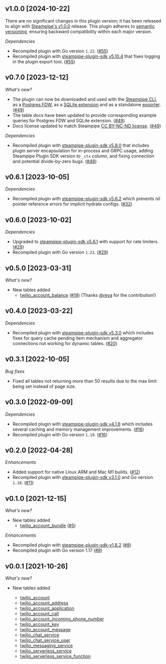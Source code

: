 ## v1.0.0 [2024-10-22]

There are no significant changes in this plugin version; it has been released to align with [Steampipe's v1.0.0](https://steampipe.io/changelog/steampipe-cli-v1-0-0) release. This plugin adheres to [semantic versioning](https://semver.org/#semantic-versioning-specification-semver), ensuring backward compatibility within each major version.

_Dependencies_

- Recompiled plugin with Go version `1.22`. ([#55](https://github.com/turbot/steampipe-plugin-twilio/pull/55))
- Recompiled plugin with [steampipe-plugin-sdk v5.10.4](https://github.com/turbot/steampipe-plugin-sdk/blob/develop/CHANGELOG.md#v5104-2024-08-29) that fixes logging in the plugin export tool. ([#55](https://github.com/turbot/steampipe-plugin-twilio/pull/55))

## v0.7.0 [2023-12-12]

_What's new?_

- The plugin can now be downloaded and used with the [Steampipe CLI](https://steampipe.io/docs), as a [Postgres FDW](https://steampipe.io/docs/steampipe_postgres/overview), as a [SQLite extension](https://steampipe.io/docs//steampipe_sqlite/overview) and as a standalone [exporter](https://steampipe.io/docs/steampipe_export/overview). ([#49](https://github.com/turbot/steampipe-plugin-twilio/pull/49))
- The table docs have been updated to provide corresponding example queries for Postgres FDW and SQLite extension. ([#49](https://github.com/turbot/steampipe-plugin-twilio/pull/49))
- Docs license updated to match Steampipe [CC BY-NC-ND license](https://github.com/turbot/steampipe-plugin-twilio/blob/main/docs/LICENSE). ([#49](https://github.com/turbot/steampipe-plugin-twilio/pull/49))

_Dependencies_

- Recompiled plugin with [steampipe-plugin-sdk v5.8.0](https://github.com/turbot/steampipe-plugin-sdk/blob/main/CHANGELOG.md#v580-2023-12-11) that includes plugin server encapsulation for in-process and GRPC usage, adding Steampipe Plugin SDK version to `_ctx` column, and fixing connection and potential divide-by-zero bugs. ([#48](https://github.com/turbot/steampipe-plugin-twilio/pull/48))

## v0.6.1 [2023-10-05]

_Dependencies_

- Recompiled plugin with [steampipe-plugin-sdk v5.6.2](https://github.com/turbot/steampipe-plugin-sdk/blob/main/CHANGELOG.md#v562-2023-10-03) which prevents nil pointer reference errors for implicit hydrate configs. ([#32](https://github.com/turbot/steampipe-plugin-twilio/pull/32))

## v0.6.0 [2023-10-02]

_Dependencies_

- Upgraded to [steampipe-plugin-sdk v5.6.1](https://github.com/turbot/steampipe-plugin-sdk/blob/main/CHANGELOG.md#v561-2023-09-29) with support for rate limiters. ([#29](https://github.com/turbot/steampipe-plugin-twilio/pull/29))
- Recompiled plugin with Go version `1.21`. ([#29](https://github.com/turbot/steampipe-plugin-twilio/pull/29))

## v0.5.0 [2023-03-31]

_What's new?_

- New tables added
  - [twilio_account_balance](https://hub.steampipe.io/plugins/turbot/twilio/tables/twilio_account_balance) ([#19](https://github.com/turbot/steampipe-plugin-twilio/pull/19)) (Thanks [@reva](https://github.com/reva) for the contribution!)

## v0.4.0 [2023-03-22]

_Dependencies_

- Recompiled plugin with [steampipe-plugin-sdk v5.3.0](https://github.com/turbot/steampipe-plugin-sdk/blob/main/CHANGELOG.md#v530-2023-03-16) which includes fixes for query cache pending item mechanism and aggregator connections not working for dynamic tables. ([#20](https://github.com/turbot/steampipe-plugin-twilio/pull/20))

## v0.3.1 [2022-10-05]

_Bug fixes_

- Fixed all tables not returning more than 50 results due to the max limit being set instead of page size.

## v0.3.0 [2022-09-09]

_Dependencies_

- Recompiled plugin with [steampipe-plugin-sdk v4.1.6](https://github.com/turbot/steampipe-plugin-sdk/blob/main/CHANGELOG.md#v416-2022-09-02) which includes several caching and memory management improvements. ([#16](https://github.com/turbot/steampipe-plugin-twilio/pull/16))
- Recompiled plugin with Go version `1.19`. ([#16](https://github.com/turbot/steampipe-plugin-twilio/pull/16))

## v0.2.0 [2022-04-28]

_Enhancements_

- Added support for native Linux ARM and Mac M1 builds. ([#12](https://github.com/turbot/steampipe-plugin-twilio/pull/12))
- Recompiled plugin with [steampipe-plugin-sdk v3.1.0](https://github.com/turbot/steampipe-plugin-sdk/blob/main/CHANGELOG.md#v310--2022-03-30) and Go version `1.18`. ([#11](https://github.com/turbot/steampipe-plugin-twilio/pull/11))

## v0.1.0 [2021-12-15]

_What's new?_

- New tables added
  - [twilio_account_bundle](https://hub.steampipe.io/plugins/turbot/twilio/tables/twilio_account_bundle) ([#5](https://github.com/turbot/steampipe-plugin-twilio/pull/5))

_Enhancements_

- Recompiled plugin with [steampipe-plugin-sdk-v1.8.2](https://github.com/turbot/steampipe-plugin-sdk/blob/main/CHANGELOG.md#v182--2021-11-22) ([#8](https://github.com/turbot/steampipe-plugin-twilio/pull/8))
- Recompiled plugin with Go version 1.17 ([#8](https://github.com/turbot/steampipe-plugin-twilio/pull/8))

## v0.0.1 [2021-10-26]

_What's new?_

- New tables added

  - [twilio_account](https://hub.steampipe.io/plugins/turbot/twilio/tables/twilio_account)
  - [twilio_account_address](https://hub.steampipe.io/plugins/turbot/twilio/tables/twilio_account_address)
  - [twilio_account_application](https://hub.steampipe.io/plugins/turbot/twilio/tables/twilio_account_application)
  - [twilio_account_call](https://hub.steampipe.io/plugins/turbot/twilio/tables/twilio_account_call)
  - [twilio_account_incoming_phone_number](https://hub.steampipe.io/plugins/turbot/twilio/tables/twilio_account_incoming_phone_number)
  - [twilio_account_key](https://hub.steampipe.io/plugins/turbot/twilio/tables/twilio_account_key)
  - [twilio_account_message](https://hub.steampipe.io/plugins/turbot/twilio/tables/twilio_account_message)
  - [twilio_chat_service](https://hub.steampipe.io/plugins/turbot/twilio/tables/twilio_chat_service)
  - [twilio_chat_service_user](https://hub.steampipe.io/plugins/turbot/twilio/tables/twilio_chat_service_user)
  - [twilio_messaging_service](https://hub.steampipe.io/plugins/turbot/twilio/tables/twilio_messaging_service)
  - [twilio_serverless_service](https://hub.steampipe.io/plugins/turbot/twilio/tables/twilio_serverless_service)
  - [twilio_serverless_service_function](https://hub.steampipe.io/plugins/turbot/twilio/tables/twilio_serverless_service_function)
